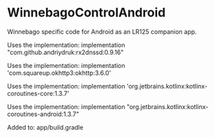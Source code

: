 # WinnebagoControlAndroid

Winnebago specific code for Android as an LR125 companion app. 

Uses the implementation: implementation "com.github.andriydruk:rx2dnssd:0.9.16"

Uses the implementation: implementation 'com.squareup.okhttp3:okhttp:3.6.0'

Uses the implementation: implementation 'org.jetbrains.kotlinx:kotlinx-coroutines-core:1.3.7'

Uses the implementation: implementation "org.jetbrains.kotlinx:kotlinx-coroutines-android:1.3.7"

Added to:  app/build.gradle

  
